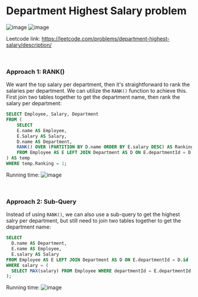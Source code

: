# Department Highest Salary problem
![image](https://github.com/artisan1218/LeetCode-Solution/assets/25105806/58ab4fe3-2592-4349-b057-cf62573224ca)
![image](https://github.com/artisan1218/LeetCode-Solution/assets/25105806/b6850bfd-3d27-4277-ae27-2957d45908c9)



Leetcode link: https://leetcode.com/problems/department-highest-salary/description/

<br />

### Approach 1: RANK()

We want the top salary per department, then it's straightforward to rank the salaries per department. We can utilize the `RANK()` function to achieve this. First join two tables together to get the department name, then rank the salary per department:

```sql
SELECT Employee, Salary, Department
FROM (
    SELECT 
    E.name AS Employee,
    E.Salary AS Salary,
    D.name AS Department,
    RANK() OVER (PARTITION BY D.name ORDER BY E.salary DESC) AS Ranking 
    FROM Employee AS E LEFT JOIN Department AS D ON E.departmentId = D.id
) AS temp
WHERE temp.Ranking = 1;
```

Running time:
![image](https://github.com/artisan1218/LeetCode-Solution/assets/25105806/88239f99-ab31-4593-aa79-45910dc5ce3a)


<br />

### Approach 2: Sub-Query

Instead of using `RANK()`, we can also use a sub-query to get the highest salry per department, but still need to join two tables together to get the department name:

```sql
SELECT
  D.name AS Department,
  E.name AS Employee,
  E.salary AS Salary
FROM Employee AS E LEFT JOIN Department AS D ON E.departmentId = D.id
WHERE salary = (
  SELECT MAX(salary) FROM Employee WHERE departmentId = E.departmentId
);
```

Running time:
![image](https://github.com/artisan1218/LeetCode-Solution/assets/25105806/cc86ea98-1c3f-43b8-b4fb-5c0ac9d8c21d)
